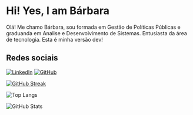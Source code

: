 # Hi! Yes, I am Bárbara

Olá! Me chamo Bárbara, sou formada em Gestão de Políticas Públicas e graduanda em Analise e Desenvolvimento de Sistemas.   Entusiasta da área de tecnologia. Esta é minha versão dev!
## Redes sociais

[![LinkedIn](https://img.shields.io/badge/LinkedIn-0077B5?style=for-the-badge&logo=linkedin&logoColor=white)](https://www.linkedin.com/in/bárbara-kelly-l-b22632132)
[![GitHub](https://img.shields.io/badge/GitHub-100000?style=for-the-badge&logo=github&logoColor=white)](https://github.com/BarbarakellyO)

[![GitHub Streak](https://streak-stats.demolab.com/?user=BarbarakellyO&theme=bear&background=000&border=30A3DC&dates=FFF)](https://git.io/streak-stats)

![Top Langs](https://github-readme-stats-git-masterrstaa-rickstaa.vercel.app/api/top-langs/?username=BarbarakellyO&layout=compact&bg_color=000&border_color=30A3DC&title_color=E94D5F&text_color=FFF)

![GitHub Stats](https://github-readme-stats.vercel.app/api?username=BarbarakellyO&theme=transparent&bg_color=000&border_color=30A3DC&show_icons=true&icon_color=30A3DC&title_color=E94D5F&text_color=FFF)

